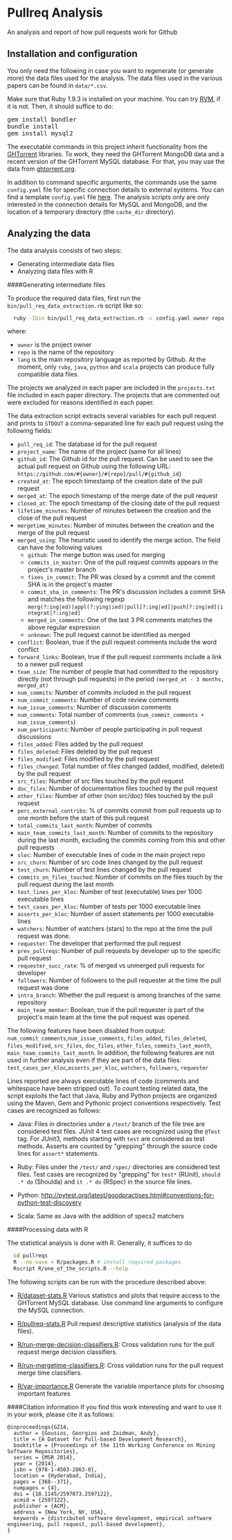 # Pullreq Analysis

An analysis and report of how pull requests work for Github

## Installation and configuration

You only need the following in case you want to regenerate (or generate more)
the data files used for the analysis. The data files used in the various
papers can be found in `data/*.csv`.

Make sure that Ruby 1.9.3 is installed on your machine. You can 
try [RVM](https://rvm.io/), if it is not. Then, it should suffice
to do:

<pre>
gem install bundler
bundle install
gem install mysql2
</pre>

The executable commands in this project inherit functionality from the
[GHTorrent](https://github.com/gousiosg/github-mirror) libraries. 
To work, they need the GHTorrent MongoDB data and a recent version of
the GHTorrent MySQL database. For that, you may use the data from
[ghtorrent.org](http://ghtorrent.org).

In addition to command specific arguments, the commands use the same
`config.yaml` file for specific connection details to external systems.  You
can find a template `config.yaml` file
[here](https://github.com/gousiosg/github-mirror/blob/master/config.yaml.tmpl).
The analysis scripts only are only interested in the connection details for
MySQL and MongoDB, and the location of a temporary directory 
(the `cache_dir` directory).

## Analyzing the data

The data analysis consists of two steps:

* Generating intermediate data files
* Analyzing data files with R

####Generating intermediate files

To produce the required data files, first run the
`bin/pull_req_data_extraction.rb` script like so:

```bash
  ruby -Ibin bin/pull_req_data_extraction.rb -c config.yaml owner repo lang
```

where: 
* `owner` is the project owner
* `repo` is the name of the repository
* `lang` is the main repository language as reported by Github. At the moment, only `ruby`, `java`, `python` and `scala` projects can produce fully compatible data files.

The projects we analyzed in each paper are included in the `projects.txt`
file included in each paper directory. 
The projects that are commented out were excluded for reasons identified in each paper. 

The data extraction script extracts several variables
for each pull request and prints to `STDOUT` a comma-separated
line for each pull request using the following fields: 

* `pull_req_id`: The database id for the pull request
* `project_name`: The name of the project (same for all lines)
* `github_id`: The Github id for the pull request. Can be used to see the
actual pull request on Github using the following URL:
`https://github.com/#{owner}/#{repo}/pull/#{github_id}`
* `created_at`: The epoch timestamp of the creation date of the pull request
* `merged_at`: The epoch timestamp of the merge date of the pull request
* `closed_at`: The epoch timestamp of the closing date of the pull request
* `lifetime_minutes`: Number of minutes between the creation and the close of
the pull request
* `mergetime_minutes`: Number of minutes between the creation and the merge of
the pull request
* `merged_using`: The heuristic used to identify the merge action. The field can have the following values
    * `github`: The merge button was used for merging
    * `commits_in_master`: One of the pull request commits appears in the project's master branch
    * `fixes_in_commit`: The PR was closed by a commit and the commit SHA is in the project's master
    * `commit_sha_in_comments`: The PR's discussion includes a commit SHA and matches the following regexp `merg(?:ing|ed)|appl(?:ying|ied)|pull[?:ing|ed]|push[?:ing|ed]|integrat[?:ing|ed]`
    * `merged_in_comments`: One of the last 3 PR comments matches the above regular expression
    * `unknown`: The pull request cannot be identified as merged
* `conflict`: Boolean, true if the pull request comments include the word conflict
* `forward_links`: Boolean, true if the pull request comments include a link to
a newer pull request
* `team_size`: The number of people that had committed to the
     repository directly (not through pull requests) in the period
     `(merged_at - 3 months, merged_at)`
* `num_commits`: Number of commits included in the pull request
* `num_commit_comments`: Number of code review comments
* `num_issue_comments`: Number of discussion comments
* `num_comments`: Total number of comments (`num_commit_comments + num_issue_comments`)
* `num_participants`: Number of people participating in pull request discussions
* `files_added`: Files added by the pull request
* `files_deleted`: Files deleted by the pull request
* `files_modified`: Files modified by the pull request
* `files_changed`: Total number of files changed (added, modified, deleted) by the pull request
* `src_files`: Number of src files touched by the pull request
* `doc_files`: Number of documentation files touched by the pull request
* `other_files`: Number of other (non src/doc) files touched by the pull request 
* `perc_external_contribs`: % of commits commit from pull requests up to one month
before the start of this pull request
* `total_commits_last_month`: Number of commits
* `main_team_commits_last_month`: Number of commits to the repository during
the last month, excluding the commits coming from this and other pull requests
* `sloc`: Number of executable lines of code in the main project repo
* `src_churn`: Number of src code lines changed by the pull request
* `test_churn`: Number of test lines changed by the pull request
* `commits_on_files_touched`: Number of commits on the files touch by the
pull request during the last month
* `test_lines_per_kloc`: Number of test (executable) lines per 1000 executable lines
* `test_cases_per_kloc`: Number of tests per 1000 executable lines
* `asserts_per_kloc`: Number of assert statements per 1000 executable lines
* `watchers`: Number of watchers (stars) to the repo at the time the pull
request was done.
* `requester`: The developer that performed the pull request
* `prev_pullreqs`: Number of pull requests by developer up to the specific pull request
* `requester_succ_rate`: % of merged vs unmerged pull requests for developer
* `followers`: Number of followers to the pull requester at the time the pull request was done
* `intra_branch`: Whether the pull request is among branches of the same
repository
* `main_team_member`: Boolean, true if the pull requester is part of the
project's main team at the time the pull request was opened.

The following features have been disabled from output: `num_commit_comments`,`num_issue_comments`, `files_added`, `files_deleted`, `files_modified`,
`src_files`, `doc_files`, `other_files`, `commits_last_month`, `main_team_commits_last_month`. In addition, the following features are 
not used in further analysis even if they are part of the data files:
`test_cases_per_kloc`,`asserts_per_kloc`, `watchers`, `followers`, `requester`

Lines reported are always executable lines of code (comments and whitespace have been stripped out). To count testing related data, the script exploits the fact that Java, Ruby and Python projects are organized using the Maven, Gem and Pythonic project conventions respectively. Test cases are recognized as follows:

* Java: Files in directories under a `/test/` branch of the file tree are
considered test files. JUnit 4 test cases are recognized using the `@Test`
tag. For JUnit3, methods starting with `test` are considered as test methods.
Asserts are counted by "grepping" through the source code lines for `assert*`
statements.

* Ruby: Files under the `/test/` and `/spec/` directories are considered
test files. Test cases are recognized by "grepping" for `test*` (RUnit),
`should .* do` (Shoulda) and `it .* do` (RSpec) in the source file lines.

* Python: http://pytest.org/latest/goodpractises.html#conventions-for-python-test-discovery

* Scala: Same as Java with the addition of specs2 matchers

####Processing data with R

The statistical analysis is done with R. Generally, it suffices to
do 

```bash
  cd pullreqs
  R --no-save < R/packages.R # install required packages
  Rscript R/one_of_the_scripts.R --help
```

The following scripts can be run with the procedure described above:

* [R/dataset-stats.R](https://github.com/gousiosg/pullreqs/blob/master/R/dataset-stats.R) Various statistics and plots that require access to the GHTorrent MySQL database. Use command line arguments to configure the MySQL connection.

* [R/pullreq-stats.R](https://github.com/gousiosg/pullreqs/blob/master/R/pullreq-stats.R) Pull request descriptive statistics (analysis of the data files).

* [R/run-merge-decision-classifiers.R](https://github.com/gousiosg/pullreqs/blob/master/R/run-merge-decision-classifiers.R): Cross validation runs for the pull request merge decision classifiers.

* [R/run-mergetime-classifiers.R](https://github.com/gousiosg/pullreqs/blob/master/R/run-mergetime-classifiers.R): Cross validation runs for the 
pull request merge time classifiers.

* [R/var-importance.R](https://github.com/gousiosg/pullreqs/blob/master/R/var-importance.R) Generate the variable importance plots for choosing important features


####Citation information
If you find this work interesting and want to use it in your work, please cite it as follows:

```
@inproceedings{GZ14,
  author = {Gousios, Georgios and Zaidman, Andy},
  title = {A Dataset for Pull-based Development Research},
  booktitle = {Proceedings of the 11th Working Conference on Mining Software Repositories},
  series = {MSR 2014},
  year = {2014},
  isbn = {978-1-4503-2863-0},
  location = {Hyderabad, India},
  pages = {368--371},
  numpages = {4},
  doi = {10.1145/2597073.2597122},
  acmid = {2597122},
  publisher = {ACM},
  address = {New York, NY, USA},
  keywords = {distributed software development, empirical software engineering, pull request, pull-based development},
}
```

